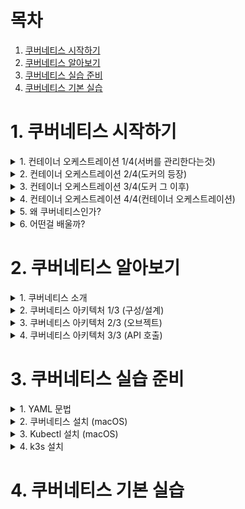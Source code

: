 # 목차

1. [쿠버네티스 시작하기](#1-쿠버네티스-시작하기)
2. [쿠버네티스 알아보기](#2-쿠버네티스-알아보기)
3. [쿠버네티스 실습 준비](#3-쿠버네티스-실습-준비)
4. [쿠버네티스 기본 실습](#4-쿠버네티스-기본-실습)


# 1. 쿠버네티스 시작하기



<details>
<summary>1. 컨테이너 오케스트레이션 1/4(서버를 관리한다는것)</summary>

## 1. 컨테이너 오케스트레이션 1/4(서버를 관리한다는것)

- 처음에는 ppt와 같은 문서로 서버를 관리 했지만, 너무 복잡했었다.
- 그래서 등장한게 CHEF, ANSIBLE, PUPPET 와 같이 문서보다는 코드로 관리하게 되었다.
- 이 설정 관리 도구도 공부를 해야 된다는 문제도 있었고, 서버를 복잡하게 관리하다보면 결국 관리 자체도 쉽지 않았다.
- 그래서 나타난 것이, 가상 머신이다. 서버 하나에 가상머신 여러개! 조금 느리고 관리가 불편하지만 나쁘지 않았다.
- 하지만, 이것도 클라우드에는 적용이 안되고, 특정 벤더에 dependency도 생기고 느리다는 단점 등이 존재 했다.
- 이때, 도커가 등장하게 된다.

</details>





<details>
<summary>2. 컨테이너 오케스트레이션 2/4(도커의 등장)</summary>

## 2. 컨테이너 오케스트레이션 2/4(도커의 등장)

- 모든 실행환경을 컨테이너로!
- 어디서든 동작하고 쉽고 효율적이다.

### 컨테이너의 특징
- 가상 머신과 비교하여 컨테이너 생성이 쉽고 효율적
- 컨테이너 이미지를 이용한 배포와 롤백이 간단
- 언어나 프레임워크에 상관없이 애플리케이션을 동일한 방식으로 관리
- 개발, 테스팅, 운영 환경은 물론 로컬 피시와 클라우드까지 동일한 환경을 구축
- 특정 클라우드 벤더에 종속적이지 않음

![image](https://user-images.githubusercontent.com/28394879/131446052-22870fea-3eb5-4664-a4e0-d83fb3becd25.png)


![image](https://user-images.githubusercontent.com/28394879/131446177-cfc2c567-14a1-4d3c-ad09-50704e9fb7c0.png)
- 과거에는 어떤 언어나 프레임워크를 쓰느냐에 따라서 방법이 달랐었다.
- 도커 등장이후로 동일한 방식으로 배포가 가능하다.
- 하지만, 컨테이너가 많아질수록 관리가 힘들어지는 단점이 존재했었다.


</details>





<details>
<summary>3. 컨테이너 오케스트레이션 3/4(도커 그 이후)</summary>

## 3. 컨테이너 오케스트레이션 3/4(도커 그 이후)

### 1. 배포는 어떻게 할까 ?
- 컨테이너 기술이 좋긴 한데, 배포는 어떻게 해야 좋을까 ?
![image](https://user-images.githubusercontent.com/28394879/131446762-6455070d-ddd8-4e5f-a8da-2d8b4adbb1dd.png)
- 도커만으로는, 위에 사진 처럼 각 서버마다 들어가서 같은 작업을 해주어야 한다. 
- 하나하나 관리하는게 쉽지 않다.

![image](https://user-images.githubusercontent.com/28394879/131446911-08039b1b-9b6f-4a6e-8f0e-b035781ad07c.png)
- 이렇게 많은 도커를 사용하다 보면, 컨테이너가 실행 안되어 있는 서버가 존재한다.
- 어느 서버에 여유가 있는지 보려면, 모니터링 도구를 만들어야 될 수도 있고, 하나하나 접속해서 관리해야 되는 단점이 있다.

![image](https://user-images.githubusercontent.com/28394879/131447236-dd7c5889-fb5d-4241-88ce-5d3ed25af160.png)
- 그리고 또 하나의 문제는, 중앙에서 모든 컨테이너의 버전 업데이트를 하거나 롤백을 할때 일일이 관리하는게 쉽지가 않다.

### 2. 서비스 검색은 어떻게 할까 ?
![image](https://user-images.githubusercontent.com/28394879/131447415-1e76867c-8ccd-4a4c-b128-881fd16d4a3b.png)

### 3. 서비스 노출(Gateway)은 어떻게 할까?
![image](https://user-images.githubusercontent.com/28394879/131447498-35434a6a-6bcc-40c4-bd1c-d8048845bd70.png)
- 이렇게 구성하는게 간단하긴 하지만, 매번 nginx 설정을 해줘야 돼서 귀찮다.
- 이런 설정들을 자동으로 할 수 없을까 ? 

### 4. 서비스 이상, 부하 모니터링은 어떻게 할까?
![image](https://user-images.githubusercontent.com/28394879/131447660-4ea23021-af5a-4908-af3e-a1489d58b152.png)
- 여러개의 컨테이너중에 5개의 컨테이너가 죽었을때 어떻게 할까 ?
- 직접 다 들어가서 확인하기에는 번거롭고 쉽지 않다.


### 컨테이너 오케스트레이션
![image](https://user-images.githubusercontent.com/28394879/131447781-71a2f8c1-7f4c-4efc-b072-92344a9b7f7f.png)
- 컨테이너 기술 자체는 좋은데, 더 많은 컨테이너를 관리하기 위해서 나온 기술이다.

</details>





<details>
<summary>4. 컨테이너 오케스트레이션 4/4(컨테이너 오케스트레이션)</summary>

## 4. 컨테이너 오케스트레이션 4/4(컨테이너 오케스트레이션)

### 컨테이너 오케스트레이션
![image](https://user-images.githubusercontent.com/28394879/131447781-71a2f8c1-7f4c-4efc-b072-92344a9b7f7f.png)
- 서버관리자가 하는 일들을 대신하는 프로그램을 만든 것이다.

### 컨테이너 오케스트레이션 특징
1. CLUSTER 
- 중앙제어 (master-node): 마스터서버를 하나 두고 마스터 서버에 명령을 하면 node에 다 명령이 간다.
- 네트워킹: 노드들끼리의 네트워크 통신이 잘 되어야 함 
- 노드 스케일: 노드의 갯수와 상관없이 잘 돌아야 함

2. STATE
- 상태 관리

3. SCHEDULING
- 배포 관리: 서버를 새로 띄워서 배포하거나, 적절한 서버에 배포를 하는 작업

4. ROLLOUT & ROLLBACK
- 배포 버전관리

5. SERVICE & DISCOVERY
- 서비스 등록 및 조회

6. VOLUME
- 볼륨 스토리지: 각 서버의 적절한 스토리지가 관리 됨 (NFS, AWS EBS, GCE PD, ...)


- 여러 컨테이너 오케스트레이션이 등장했지만, 쿠버네티스가 표준처럼 등장하게 된다.


</details>





<details>
<summary>5. 왜 쿠버네티스인가?</summary>

## 5. 왜 쿠버네티스인가?

### 쿠버네티스 소개
- 컨테이너를 쉽고 빠르게 배포/확장하고 관리를 자동화해주는 오픈소스 플랫폼 
- 1주일에 20억개의 컨테이너를 생성하는 google이 컨테이너 배포 시스템으로 사용하던 borg를 기반으로 만든 오픈소스


### 쿠버네티스 특징
- 오픈소스
- 엄청난 인기
- 무한한 확장성
- 사실상의 표준 (de facto)

### 오픈소스
![image](https://user-images.githubusercontent.com/28394879/131449875-55e3ebe9-16fd-4b6d-8386-bf0ff5a9145c.png)

### 엄청난 인기 
![image](https://user-images.githubusercontent.com/28394879/131449949-36b699f9-2bd6-4370-81ee-32557a3574a3.png)
![image](https://user-images.githubusercontent.com/28394879/131450017-b01531a8-7398-475e-8a45-1c630cdd5bd3.png)

### 무한한 확장성
![image](https://user-images.githubusercontent.com/28394879/131450067-ecd01e07-b979-4386-b71c-99f2edfe4551.png)

### 사실상의 표준 (de facto)
![image](https://user-images.githubusercontent.com/28394879/131450369-4e88e005-2080-4962-8aa6-08e3afa7c524.png)
![image](https://user-images.githubusercontent.com/28394879/131450439-92b09d66-39b9-4ca5-adfe-5f5b9b9a6ed8.png)
![image](https://user-images.githubusercontent.com/28394879/131450482-dfd5f984-ffea-441d-88ed-ad80781ca449.png)
- Cloud Native의 핵심적인 역할을 한다.
- 사실상 표준이기 떄문에, 인프라를 위해서 찾아보면 왠만한 것들은 이미 다 나와 있다.




</details>



<details>
<summary>6. 어떤걸 배울까?</summary>

## 6. 어떤걸 배울까?

![image](https://user-images.githubusercontent.com/28394879/131450946-d9e8fed9-d997-4313-b947-5cb0dcbb5edc.png)
- 도커를 모른다면, 쿠버네티스를 완벽하게 이해할 수 없다.

![image](https://user-images.githubusercontent.com/28394879/131451015-c629fc08-21da-4f66-8eda-fd4745d5576d.png)

### 학습범위
- 도커 컨테이너 실행하기
    - 도커와 도커컴포즈를 이용한 멀티 컨테이너 관리
    
- 쿠버네티스에 컨테이너 배포하기
    - 실습(hands-on) 환경 만들기
    - kubectl 사용법
    - pod, deployment, service 등
    - 기본 리소스 학습
    
- 외부 접속 설정 하기
    - Cluster IP, NodePort, LoadBalancer, Ingress
    - 서비스 타입 학습
    - 서비스 디스커버리 학습 

- 스케일 아웃 하기
    - 부하에 따른 컨테이너 개수 조정
    - 최소 리소스 요청 설정
    - 오토스케일링

- 그외 고급기능 소개
    - HELM 패키지 매니저 소개
    - GitOps, ServiceMesh 소개

### 다루지 않는 범위
- 다양한 환경별 특징 (bare, metal, EKS, ...)
- 쿠버네티스 패턴 (사이드카, 어댑터, ...)
- 관련 생태계 (서비스메시, 서버리스, ...)
- GitOps CI/CD
- 승인제어 등 고급 기능

### 학슴 목표
- 구성요소 이해
- 동작원리 파악
- 기본적인 사용법






</details>






# 2. 쿠버네티스 알아보기

<details>
<summary> 1. 쿠버네티스 소개 </summary>

## 1. 쿠버네티스 소개

### 발음 정리
| 용어 | 발음
|-----|----|
|master|마스터|
|node|노드 (구 minion 미니언)|
|k8s|쿠버네티스, 케이에잇츠, 케이팔에스|
|kubectl|큐브 컨트롤, 큐브 시티엘, 큐브커들|
|etcd|엣지디, 엣시디, 이티시디|
|pod|팟,파드,포드|
|istio|이스티오|
|helm|헬름,핾,햄|
|knative|케이 네이티브|

### 쿠버네티스 소개
- 컨테이너화된 애플리케이션을 자동으로 배포, 스케일링 및 관리
- 컨테이너를 쉽게 관리하고 연결하기 위해 논리적인 단위로 그룹화
- Google에서 15년간 경험을 토대로 최상의 아이디어와 방법들을 적용

### CloudNative 소개
- 클라우드 이전
  - 리소스를 한땀 한땀 직접 관리 
- 클라우드 이후
  - 수많은 리소스를 자유롭게 사용하고 추상적으로 관리
- 클라우드 환경에서 어떻게 애플리케이션을 배포하는게 좋은걸까?  
  - 컨테이너
  - 서미스메시
  - 마이크로 서비스
  - API
  - 인프라 쓰고 버려
  - DevOps
  - 위에 나열된 방법들이 클라우드 스럽다 혹은 CloudNative 하다고 하는것이다.

</details>







<details>
<summary> 2. 쿠버네티스 아키텍처 1/3 (구성/설계) </summary>

## 2. 쿠버네티스 아키텍처 1/3 (구성/설계)

### 쿠버네티스 - 원하는 상태
![image](https://user-images.githubusercontent.com/28394879/131660993-1aafd87b-713b-4a0a-9576-3fd4ae1342e2.png)
- 쿠버네티스가 내부적으로 이런 처리를 반복적으로 한다.

![image](https://user-images.githubusercontent.com/28394879/131661219-04a9f63b-047d-4d1d-851e-dbe0ed3e2308.png)
- 쿠버네티스는 여러개의 Desired State를 가지고 각각을 체크하는 Controller가 있다.


![image](https://user-images.githubusercontent.com/28394879/131661427-0b7f1bca-558e-4f05-983a-ce6004673adc.png)

### 쿠버네티스 마스터 - etcd
- 모든 상태와 데이터를 저장
- 분산 시스템으로 구성하여 안전성을 높임 (고가용성)
- 가볍고 빠르면서 정확하게 설계 (일관성)
- Key(directory)-Value 형태로 데이터 저장
- TTL(time to live), watch같은 부가 기능 제공
- 백업은 필수! 

### 쿠버네티스 마스터 - API server
- 상태를 바꾸거나 조회
- etcd와 유일하게 통신하는 모듈
- REST API 형태로 제공
- 권한을 체크하여 적절한 권한이 없을 경우 요청을 차단
- 관리자 요청 뿐 아니라 다양한 내부 모듈과 통신
- 수평으로 확장되도록 디자인 

### 쿠버네티스 마스터 - Scheduler
- 새로 생성된 Pod을 감지하고 실행할 노드를 선택
- 노드의 현재 상태와 Pod의 요구사항을 체크
  - 노드에 라벨을 부여
  - ex) a-zone, b-zone 또는 gpu-enabled, ...
  
### 쿠버네티스 마스터 - Controller
- 논리적으로 다양한 컨트롤러가 존재
  - 복제 컨트롤러
  - 노드 컨트롤러
  - 엔드포인트 컨트롤러...
- 끊임 없이 상태를 체크하고 원하는 상태를 유지
- 복잡성을 낮추기 위해 하나의 프로세스로 실행

### 쿠버네티스 마스터 - 조회 흐름
![image](https://user-images.githubusercontent.com/28394879/131662283-859beffc-9577-4d48-b555-f24c1a60ab9e.png)
- 컨트롤러는 컨틀롤러가 체크하고 있는 상태를 조회할 때 etcd에 직접 물어보는 것이 아닌, API Server에 물어본다.
![image](https://user-images.githubusercontent.com/28394879/131662303-1a74b598-48fb-4b74-99b5-5a57cb3419b4.png)
- API Server는 저 컨트롤러가 해당하는 리소스를 볼 수 있는지 권한을 체크한다. 
![image](https://user-images.githubusercontent.com/28394879/131662334-87e3be42-cc04-4dd9-911c-9f025664ddfc.png)
- 권한이 있다고 판단이 될 경우에, etcd 정보를 조회 해서 알려주게 된다.
![image](https://user-images.githubusercontent.com/28394879/131662351-08b00d63-3008-4e98-811e-df817608b4d7.png)
- 원하는 상태가 변경이 된다면, API Server에 요청을 한다.
![image](https://user-images.githubusercontent.com/28394879/131662378-1e90105b-b00b-47bf-b278-c1c5cd74a010.png)
- ApI Server에서 Controller한태 원하는 상태가 변경이 되었다고 알려준다.
![image](https://user-images.githubusercontent.com/28394879/131662406-465725b5-8ba9-4ae1-bdae-5ed336cdf7fa.png)
- Controller는 현재상태와 원하는 상태가 바뀌었기 때문에 조치를 해서 리소스 변경한다.
![image](https://user-images.githubusercontent.com/28394879/131662430-d5926bc4-77a0-4fb7-8e1d-f6cb10d8b7b6.png)
- Controller에서 변경한 내용을 API Server 에 전달 한다.
![image](https://user-images.githubusercontent.com/28394879/131662456-4ac1d410-1de4-48af-be47-43f29f13d324.png)
- API Server에서 변경할 수 있는 권한이 있는지 체크 한다.
![image](https://user-images.githubusercontent.com/28394879/131662482-7e7ea563-530f-49ba-9e56-b32e9c429f8a.png)
- 권한이 있다고 판단이 될 경우에, etcd에 정보를 갱신 한다.

### 쿠버네티스 마스터 - API Server 통신
![image](https://user-images.githubusercontent.com/28394879/131662584-3fd76f73-449c-4110-bdf9-cdd48f920ab5.png)


### 쿠버네티스 Node
![image](https://user-images.githubusercontent.com/28394879/131663378-9a13f7fc-4bdc-40bd-b03d-62b8e88d1dc5.png)

### 쿠버네티스 Node - Kubelet
- 각 노드에서 실행
- Pod을 실행/중지하고 상태를 체크
- CRI (Container Runtime Interface)
  - docker
  - Containerd
  - CRI-O
  - ...

### 쿠버네티스 Node - proxy
- 네트워크 프록시와 부하 분산 역할
- 성능상의 이유로 별도의 프록시 프로그램 대신
- iptables 또는 IPVS를 사용 (설정만 관리)


### 쿠버네티스 흐름 - pod이 생성되는 과정
![image](https://user-images.githubusercontent.com/28394879/131664138-51ab90db-e565-4fed-a059-0b33015f999d.png)
1. 관리자가 Pod 하나를 API Server에게 생성 요청 
![image](https://user-images.githubusercontent.com/28394879/131664154-3b959587-078d-4a83-aeb3-a565dfc5b902.png)
2. API Server가 etcd에 그 정보를 넣는다. (pod을 생성하라는 요청이 들어왔다 라는 정보를 넣음)
![image](https://user-images.githubusercontent.com/28394879/131664186-fef73161-303a-49f3-ba62-e03bbeaa3185.png)
3. Controller가 새로 생긴 팟이 있나 계속 체크를 하는데, 새 pod요청을 확인
![image](https://user-images.githubusercontent.com/28394879/131664212-d903d533-4527-4398-bd97-0f9a06981ec9.png)
4. 새 pod요청을 확인하고나서, 실제 pod을 할당하는 API서버에게 요청을 다시한다.
![image](https://user-images.githubusercontent.com/28394879/131664237-270eaef9-bc66-4197-8f13-0f8ff73daa87.png)
5. API Server에서 etcd에 Pod 할당요청 해라 라고 상태를 바꾼다.
![image](https://user-images.githubusercontent.com/28394879/131664261-e34811d6-b62d-40bb-ad49-17387c7e5a22.png)
6. 스케줄러는 계속 Pod 할당요청이 있는지 체크를 하는데, Pod 할당요청 확인
![image](https://user-images.githubusercontent.com/28394879/131664297-c6ceac46-1a50-4c7a-9286-5800672a4605.png)
7. 여러개의 노드중에 어디에 띄울까 고민을 하다가 특정 노드에 Pod을 할당한다. 그러고나서 API Server에 요청
![image](https://user-images.githubusercontent.com/28394879/131664319-f02d09e8-8c67-409d-a905-ec8ebaabaad2.png)
8. API Server에서 할당은 완료 되었고, 실행되기 전 상태라는 것을 etcd에 저장 
![image](https://user-images.githubusercontent.com/28394879/131664347-a9c4f53b-7a31-45cd-858b-b7e5edcacbe7.png)
9. Kubelet이 계속해서 할당은 됐지만 미실행인 Pod이 있는지 계속 체크, 미실행 Pod 확인 
![image](https://user-images.githubusercontent.com/28394879/131664392-4b6a4429-8108-402c-90f8-56b409b304ad.png)
10. 미실행 Pod을 생성 해주고, 그정보를 다시 API Server로 요청 
![image](https://user-images.githubusercontent.com/28394879/131664513-6a9233d8-546a-4435-8a02-74feb8368025.png)
11. API Server가 etcd에 pod이 특정노드에 할당되었고 실행중이다 라는 것을 업데이트 시킨다.
![image](https://user-images.githubusercontent.com/28394879/131664557-4ae10c8a-4168-4d45-b1d7-535814561e48.png)




</details>




<details>
<summary> 3. 쿠버네티스 아키텍처 2/3 (오브젝트) </summary>

## 3. 쿠버네티스 아키텍처 2/3 (오브젝트)

### Pod
![image](https://user-images.githubusercontent.com/28394879/131675731-3f1e7fe9-0bfb-4771-bbad-e6b66e2ad94a.png)
- 가장 작은 배포 단위 

![image](https://user-images.githubusercontent.com/28394879/131675983-d29b3752-9a25-4308-ad4f-4977bb5843c2.png)
- 전체 클러스터에서 고유한 IP를 할당 

![image](https://user-images.githubusercontent.com/28394879/131676101-271f901e-b96d-45e2-95ee-7c36d1de992e.png)
- 여러개의 컨테이너가 하나의 Pod에 속할 수 있음

### ReplicaSet
![image](https://user-images.githubusercontent.com/28394879/131676510-6a146a4a-a0de-4d6a-911a-69f50ae6ac96.png)
- 여러개의 Pod을 관리

![image](https://user-images.githubusercontent.com/28394879/131677224-31f485dc-83d5-4f77-9127-da9702bb8a6c.png)
- 새로운 Pod은 Template을 참고하여 생성

![image](https://user-images.githubusercontent.com/28394879/131677321-75c7c1ee-9031-4b0b-bebb-aae1036ae4a9.png)
- 신규 Pod을 생성하거나 기존 Pod을 제거하여 원하는 수(Replicas)를 유지

### Deployment
![image](https://user-images.githubusercontent.com/28394879/131677421-b279f566-52c5-471d-8efd-885db24069df.png)
- 배포 버전을 관리 

![image](https://user-images.githubusercontent.com/28394879/131677530-50fb9d9c-0f0f-4e7c-a2ee-6c52202c8c87.png)
![image](https://user-images.githubusercontent.com/28394879/131677700-db746234-825c-4132-9385-28152d4263dd.png)
![image](https://user-images.githubusercontent.com/28394879/131677843-18eebcde-4085-465d-8ef2-dd77c1412639.png)
- 내부적으로 ReplicaSet을 이용

### 다양한 Workload
![image](https://user-images.githubusercontent.com/28394879/131677934-3a0f09db-b817-49d7-9b17-aea799463312.png)
- DAEMON SET
  - 모든 노드에 꼭 하나의 POD이 떠있길 원할 때 사용 
  - 로그 수집, 모니터링 등등 
- STATEFUL SETS
  - 순서대로 POD을 실행 하고 싶거나, 같은것을 계속 재활용 하고 싶을때 사용
- JOB
  - 한번 실행 하고 죽는 POD을 원할 때 사용 
  
### Service - ClusterIP
![image](https://user-images.githubusercontent.com/28394879/131678484-de38a8cb-17d2-41ec-98a9-773fa712a3cb.png)
- 클러스터 내부에서 사용하는 프록시 

![image](https://user-images.githubusercontent.com/28394879/131678586-979b3828-c1a4-475f-afe6-aabbfec7ad6f.png)
- Pod은 동적이지만 서비스는 고유 IP를 가짐 

![image](https://user-images.githubusercontent.com/28394879/131678733-4f76684e-ac49-4d09-96db-ffef28e7563c.png)
- 클러스터 내부에서 서비스 연결은 DNS를 이용

### Service - NodePort
![image](https://user-images.githubusercontent.com/28394879/131678937-19b79f7d-050f-4d42-b9fa-519ad012ae91.png)
- 노드(host)에 노출되어 외부에서 접근 가능한 서비스

![image](https://user-images.githubusercontent.com/28394879/131679094-97b3f8bc-f2c8-4515-ac21-c3b71adb4c74.png)
- 모든 노드에 동일한 포트로 생성

### Service - LoadBalancer
![image](https://user-images.githubusercontent.com/28394879/131679198-d2770b83-a1c5-4e15-b7db-ab230cc4fe2e.png)
![image](https://user-images.githubusercontent.com/28394879/131679337-4a36c134-5eaa-49a7-b27f-adf376e74ea2.png)
- 하나의 IP주소를 외부에 노출


### Ingress
![image](https://user-images.githubusercontent.com/28394879/131679475-c131ab93-e69e-4596-893e-d2fed9fbe18e.png)
- 도메인 또는 경로별 라우팅
  - Nginx, HAProxy, ALB, ...


### 일반적인 구성
![image](https://user-images.githubusercontent.com/28394879/131679719-73eaa1a0-b6d7-4b3c-8823-ae22ce32ae06.png)


### 그 외 기본 오브젝트
- Volume - Storage (EBS, NFS, ...)
- Namespace - 논리적인 리소스 구분
- ConfigMap/Secret - 설정
- ServiceAccount - 권한계정
- Role/ClusterRole - 권한설정 (get, list, watch, create, ...)
- ... 


</details>




<details>
<summary> 4. 쿠버네티스 아키텍처 3/3 (API 호출) </summary>

## 4. 쿠버네티스 아키텍처 3/3 (API 호출)

### Object Sepc - YAML
![image](https://user-images.githubusercontent.com/28394879/131784205-8dbf9c90-347d-42f8-b3e2-aacf5d759e5d.png)
![image](https://user-images.githubusercontent.com/28394879/131784283-aea81a87-153b-493f-ad27-5eee72e2b110.png)
![image](https://user-images.githubusercontent.com/28394879/131784346-7be9cf9a-e40d-4357-a10e-d643e7765110.png)

### Object Spec
- apiVersion
  - apps/v1, v1, batch/v1, networking.k8s.io/v1, ...
- kind
  - Pod, Deployment, Service, Ingress, ...
- metadata
  - name, label, namespace, ...
- spec
  - 각종 설정  (https://kubernetes.io/docs/reference/generated/kubernetes-api/v1.18)
- status(read-only)
  - 시스템에서 관리하는 최신 상태

### API 호출하기
- 원하는 상태(desired state)를 다양한 오브젝트(object)로 정의(spec)하고 aPI 서버에 yaml형식으로 전달

### ReplicaSet 생성 과정
![image](https://user-images.githubusercontent.com/28394879/131784818-ce00d7b8-3617-4421-96a0-60349179112f.png)



</details>









# 3. 쿠버네티스 실습 준비


<details>
<summary>1. YAML 문법</summary>

## 1. YAML 문법

### 기본 문법
- 들여 쓰기(indent)
  - 들여쓰기는 기본적으로 2칸 또는 4칸을 지원
  - 추천: 2칸 들여쓰기

- 데이터 정의 (map)
  - 데이터는 key: value 형식으로 정의한다.

- 배열 정의 (array)
  - 배열은 -로 표시한다. 

- 주석 (comment)
  - 주석은 #으로 표시한다.

- 참/거짓, 숫자표현
  - 참거짓: 참/거짓은 true, false 외에 yes, no 를 지원한다. 
  - 숫자: 정수 또는 실수를 따옴표(") 없이 사용하면 숫자로 인식한다.
  
- 줄바꿈 (newline)
  - 여러 줄을 표현하는 방법이다.
  - "|"지시어는 마지막 줄바꿈이 포함
  - "|-" 지시어는 마지막 줄바꿈을 제외
  - ">" 지시어는 중간에 들어간 빈줄을 제외
  
### 주의 사항
- 띄어쓰기
  - key와 value사이에는 반드시 빈칸이 필요하다. 
  - key: value (O)
  - key:value (X)
- 문자열 따옴표
  - 대부분의 문자열을 따옴표 없이 사용할 수 있지만 `:`가 들어간 경우는 반드시 따옴표가 필요하다.
  - windows_drive: c: (X)
  - windows_drive: "c:" (O)
  - windows_drive: 'c:' (O)
  

</details>



<details>
<summary>2. 쿠버네티스 설치 (macOS)</summary>

## 2. 쿠버네티스 설치 (macOS)

### 개발 vs 운영
- 쿠버네티스를 운영환경에 설치하기 위해서는 최소 3대의 마스터 서버와 컨테이너 배포를 위한
  n개의 노드 서버가 필요하다.
  ![image](https://user-images.githubusercontent.com/28394879/131940587-f8ac0de2-94a0-4599-85d1-eb3f0dbb7f3c.png)
- 이러한 설치는 과정이 복잡하고 배포 환경(AWS, Google Cloud, Azure, Bare Metal, ...)
  에 따라 방법이 다르기 때문에 처음 공부할 때 바로 구축하기는 적합하지 않다.
- 여기서 개발 환경을 위해 마스터와 노드를 하나의 서버에 설치하여 손쉽게 관리하는 방법을 사용 한다.
  ![image](https://user-images.githubusercontent.com/28394879/131940742-daaa8e19-fc87-4c54-ab76-89d011de46d6.png)
- 대표적인 개발 환경 구축 방법으로 minikube, k3s, docker for desktop, kind가 있다.
- 대부분의 환경에서 사용할 수 있고 간편하며, 무료인 minikube를 추천하지만 설치할 수 없거나 사양이 낮은 경우엔
  저렴한 비용으로 테스트할 수 있는(1,000원 이하) k3s를 추천 한다.

```
주의
개발환경과 운영환경의 가장 큰 차이점은 개발환경은 단일 노드로 여러 노드에 스케줄링하는 테스트가
어렵고 LoadBalancer와 Persistent Local Storage 또한 가상으로 만들어야 한다.
이러한 실습을 정확하게 하려면 운영환경(멀티노드)에서 진행해야 한다. 
```

### minikube
- 쿠버네티스 클러스터를 실행하려면 최소한 scheduler, controller, api-server, etcd,
  kubelet, kube-proxy를 설치해야 하고 필요에 따라 dns, ingress controller, storage class등을
  설치해야 한다. 쿠버네티스 설치 또한 중요한 과정이지만 처음 공부할 땐 설치보단 실질적인 사용법을 익히는게 중요하다.
- 이러한 설치를 쉽고 빠르게 하기 위한 도구가 minikube 이다. minikube는 windows, macOS,
  linux에서 사용할 수 있고 다양한 가상 환경(Hyperkit, Hyper-V, Docker, VirtualBox등)을 지원하여 대부분의
  환경에서 문제없이 동작한다.

### macOS에서 설치
```
# homebrew를 사용하고 있을떈
brew install minikube

# homebrew를 사용하지 않을땐
curl -Lo minikube https://storage.googleapis.com/minikube/releases/latest/minikube-darwin-amd64
chmod +x minikube
mv ./minikube /usr/local/bin/ 
```

### minikube 기본 명령어
- 버전 확인
  - minikube version
- 가상머신 시작
  - minikube start --driver=hyperkit
- driver 에러가 발생한다면 virtual box를 사용
  - minikube start --driver=virtualbox
- 가상머신 대신 docker (m1에서는 이걸 사용해야 됨)
  - minikube start --driver=docker
- 특정 k8s 버전 실행
  - minikube start --kubernetes-version=v1.20.0
- 상태 확인
  - minikube status
- 정지
  - minikube stop
- 삭제
  - minikube delete
- ssh 접속
  - minikube ssh
- ip 확인
  - minikube ip

</details>





<details>
<summary>3. Kubectl 설치 (macOS)</summary>

## 3. Kubectl 설치 (macOS)


</details>






<details>
<summary>4. k3s 설치 </summary>

## 4. k3s 설치


</details>










# 4. 쿠버네티스 기본 실습
